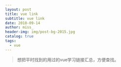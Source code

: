```yaml
---
layout: post
title: vue link
subtitle: vue link
date: 2018-09-14
author: miss_
header-img: img/post-bg-2015.jpg
catalog: true
tags:
  - vue
---
```


> 想把平时找到的用过的vue学习链接汇总，方便查找。
